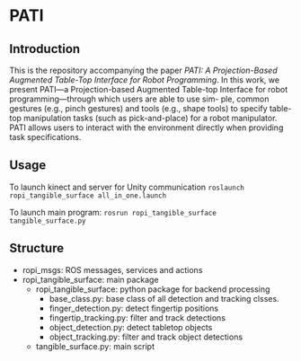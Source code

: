 # PATI
## Introduction
This is the repository accompanying the paper *PATI: A Projection-Based Augmented Table-Top Interface for Robot Programming*. In this work, we present PATI—a Projection-based Augmented Table-top Interface for robot programming—through which users are able to use sim- ple, common gestures (e.g., pinch gestures) and tools (e.g., shape tools) to specify table-top manipulation tasks (such as pick-and-place) for a robot manipulator. PATI allows users to interact with the environment directly when providing task specifications.

## Usage
To launch kinect and server for Unity communication
`roslaunch ropi_tangible_surface all_in_one.launch`

To launch main program:
`rosrun ropi_tangible_surface tangible_surface.py`

## Structure
- ropi_msgs: ROS messages, services and actions
- ropi_tangible_surface: main package
    - ropi_tangible_surface: python package for backend processing
        - base_class.py: base class of all detection and tracking clsses.
        - finger_detection.py: detect fingertip positions
        - fingertip_tracking.py: filter and track detections
        - object_detection.py: detect tabletop objects
        - object_tracking.py: filter and track object detections
    - tangible_surface.py: main script